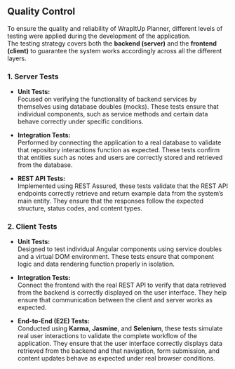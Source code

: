 ## Quality Control

To ensure the quality and reliability of WrapItUp Planner, different levels of testing were applied during the development of the application.  
The testing strategy covers both the **backend (server)** and the **frontend (client)** to guarantee the system works accordingly across all the different layers.

### 1. Server Tests

- **Unit Tests:**  
  Focused on verifying the functionality of backend services by themselves using database doubles (mocks). These tests ensure that individual components, such as service methods and certain data behave correctly under specific conditions.

- **Integration Tests:**  
  Performed by connecting the application to a real database to validate that repository interactions function as expected. These tests confirm that entities such as notes and users are correctly stored and retrieved from the database.

- **REST API Tests:**  
  Implemented using REST Assured, these tests validate that the REST API endpoints correctly retrieve and return example data from the system’s main entity. They ensure that the responses follow the expected structure, status codes, and content types.

### 2. Client Tests

- **Unit Tests:**  
  Designed to test individual Angular components using service doubles and a virtual DOM environment. These tests ensure that component logic and data rendering function properly in isolation.

- **Integration Tests:**  
  Connect the frontend with the real REST API to verify that data retrieved from the backend is correctly displayed on the user interface. They help ensure that communication between the client and server works as expected.

- **End-to-End (E2E) Tests:**  
  Conducted using **Karma**, **Jasmine**, and **Selenium**, these tests simulate real user interactions to validate the complete workflow of the application. They ensure that the user interface correctly displays data retrieved from the backend and that navigation, form submission, and content updates behave as expected under real browser conditions.
